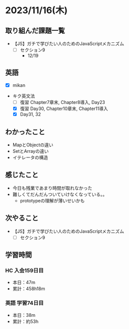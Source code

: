 # 2023/11/16(木)

## 取り組んだ課題一覧

- 【JS】ガチで学びたい人のためのJavaScriptメカニズム
  - [ ] セクション9
    - 12/19

## 英語

- [x] mikan

- キク英文法
  - [ ] 復習 Chapter7章末, Chapter8導入, Day23
  - [x] 復習 Day30, Chapter10章末, Chapter11導入
  - [x] Day31, 32

## わかったこと

- MapとObjectの違い
- SetとArrayの違い
- イテレータの構造

## 感じたこと

- 今日も残業であまり時間が取れなかった
- 難しくてだんだんついていけなくなっている。。
  - prototypeの理解が薄いせいかも

## 次やること

- 【JS】ガチで学びたい人のためのJavaScriptメカニズム
  - [ ] セクション9

## 学習時間

### HC 入会159日目

- 本日：47m
- 累計：458h18m

### 英語 学習74日目

- 本日：38m
- 累計：約53h
